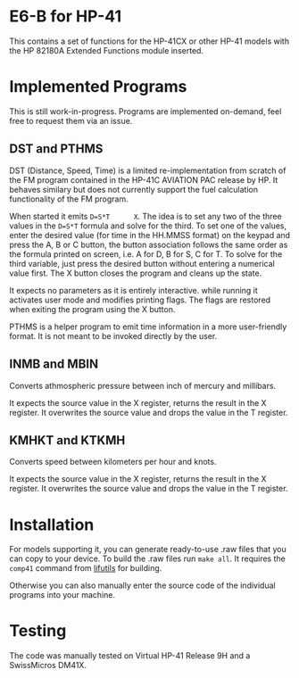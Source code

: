 # E6-B for HP-41

This contains a set of functions for the HP-41CX or other HP-41 models with the HP 82180A Extended Functions module inserted.

# Implemented Programs

This is still work-in-progress. Programs are implemented on-demand, feel free to request them via an issue.

## DST and PTHMS

DST (Distance, Speed, Time) is a limited re-implementation from scratch of the FM program contained in the HP-41C AVIATION PAC release by HP. It behaves similary but does not currently support the fuel calculation functionality of the FM program.

When started it emits `D=S*T      X`. The idea is to set any two of the three values in the `D=S*T` formula and solve for the third. To set one of the values, enter the desired value (for time in the HH.MMSS format) on the keypad and press the A, B or C button, the button association follows the same order as the formula printed on screen, i.e. A for D, B for S, C for T. To solve for the third variable, just press the desired button without entering a numerical value first. The X button closes the program and cleans up the state.

It expects no parameters as it is entirely interactive. while running it activates user mode and modifies printing flags. The flags are restored when exiting the program using the X button.

PTHMS is a helper program to emit time information in a more user-friendly format. It is not meant to be invoked directly by the user.

## INMB and MBIN

Converts athmospheric pressure between inch of mercury and millibars.

It expects the source value in the X register, returns the result in the X register. It overwrites the source value and drops the value in the T register.

## KMHKT and KTKMH

Converts speed between kilometers per hour and knots. 

It expects the source value in the X register, returns the result in the X register. It overwrites the source value and drops the value in the T register.

# Installation

For models supporting it, you can generate ready-to-use .raw files that you can copy to your device.
To build the .raw files run `make all`. It requires the `comp41` command from [lifutils](https://github.com/bug400/lifutils) for building. 

Otherwise you can also manually enter the source code of the individual programs into your machine.

# Testing

The code was manually tested on Virtual HP-41 Release 9H and a SwissMicros DM41X.
